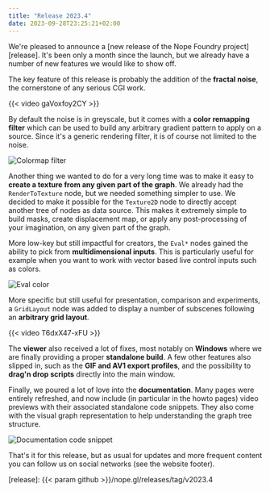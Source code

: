 ```yaml
---
title: "Release 2023.4"
date: 2023-09-28T23:25:21+02:00
---
```


We're pleased to announce a [new release of the Nope Foundry project][release].
It's been only a month since the launch, but we already have a number of new
features we would like to show off.

The key feature of this release is probably the addition of the **fractal
noise**, the cornerstone of any serious CGI work.

{{< video gaVoxfoy2CY >}}

By default the noise is in greyscale, but it comes with a **color remapping
filter** which can be used to build any arbitrary gradient pattern to apply on
a source. Since it's a generic rendering filter, it is of course not limited to
the noise.

![Colormap filter](/img/news/2023.4/colormap.png#centered)

Another thing we wanted to do for a very long time was to make it easy to
**create a texture from any given part of the graph**. We already had the
`RenderToTexture` node, but we needed something simpler to use. We decided to
make it possible for the `Texture2D` node to directly accept another tree of
nodes as data source. This makes it extremely simple to build masks, create
displacement map, or apply any post-processing of your imagination, on any given
part of the graph.

More low-key but still impactful for creators, the `Eval*` nodes gained the
ability to pick from **multidimensional inputs**. This is particularly useful
for example when you want to work with vector based live control inputs such
as colors.

![Eval color](/img/news/2023.4/evalcolor.png#centered)

More specific but still useful for presentation, comparison and experiments, a
`GridLayout` node was added to display a number of subscenes following an
**arbitrary grid layout**.

{{< video T6dxX47-xFU >}}

The **viewer** also received a lot of fixes, most notably on **Windows**
where we are finally providing a proper **standalone build**. A few other
features also slipped in, such as the **GIF and AV1 export profiles**, and the
possibility to **drag'n drop scripts** directly into the main window.

Finally, we poured a lot of love into the **documentation**. Many pages were
entirely refreshed, and now include (in particular in the howto pages) video
previews with their associated standalone code snippets. They also come with the
visual graph representation to help understanding the graph tree structure.

![Documentation code snippet](/img/news/2023.4/doc-code-snippet.png#centered)

That's it for this release, but as usual for updates and more frequent content
you can follow us on social networks (see the website footer).

[release]: {{< param github >}}/nope.gl/releases/tag/v2023.4
